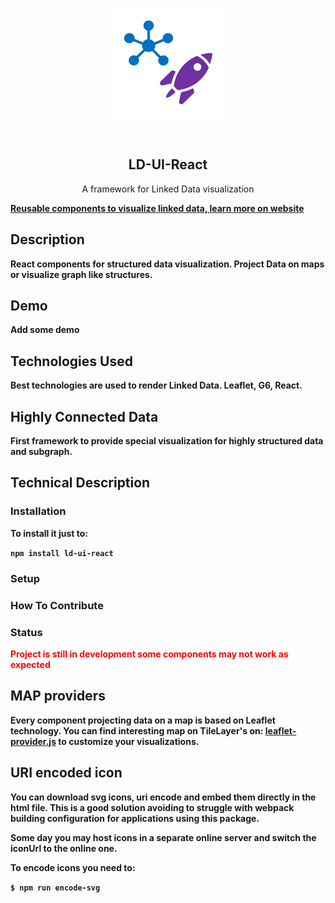 <p align="center"><img src="./docs/ld-ui-react-logo.png" /></p>
<br/>
<h2 align="center">LD-UI-React</h2>
<p align="center">A framework for Linked Data visualization</p>

<p><strong><a href="" >Reusable components to visualize linked data, learn more on website</a><srong></p>

## Description

React components for structured data visualization. Project Data on maps or visualize graph like structures.

## Demo

Add some demo

## Technologies Used

Best technologies are used to render Linked Data. Leaflet, G6, React.

## Highly Connected Data

First framework to provide special visualization for highly structured data and subgraph.

## Technical Description

### Installation

To install it just to:

`npm install ld-ui-react`

### Setup

### How To Contribute

### Status

<p style="color:red">Project is still in development some components may not work as expected</p>

## MAP providers

Every component projecting data on a map is based on Leaflet technology.
You can find interesting map on TileLayer's on: [leaflet-provider.js](http://leaflet-extras.github.io/leaflet-providers/preview/index.html) to customize your visualizations.

## URI encoded icon

You can download svg icons, uri encode and embed them directly in the html file.
This is a good solution avoiding to struggle with webpack building configuration for
applications using this package.

Some day you may host icons in a separate online server and switch the iconUrl to the online one.

To encode icons you need to:

`$ npm run encode-svg`
